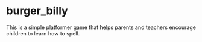 # burger_billy
This is a simple platformer game that helps parents and teachers
encourage children to learn how to spell.
